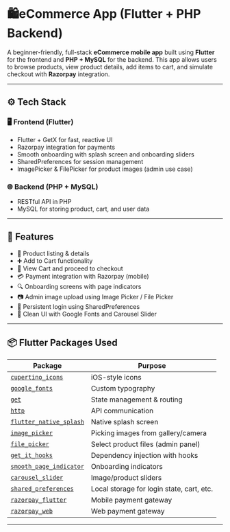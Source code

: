 # 🛍️eCommerce App (Flutter + PHP Backend)

A beginner-friendly, full-stack **eCommerce mobile app** built using **Flutter** for the frontend and **PHP + MySQL** for the backend. This app allows users to browse products, view product details, add items to cart, and simulate checkout with **Razorpay** integration.

---

## ⚙️ Tech Stack

### 🖥️ Frontend (Flutter)
- Flutter + GetX for fast, reactive UI
- Razorpay integration for payments
- Smooth onboarding with splash screen and onboarding sliders
- SharedPreferences for session management
- ImagePicker & FilePicker for product images (admin use case)

### 🌐 Backend (PHP + MySQL)
- RESTful API in PHP
- MySQL for storing product, cart, and user data

---

## 📱 Features

- 🛒 Product listing & details
- ➕ Add to Cart functionality
- 🧾 View Cart and proceed to checkout
- 💳 Payment integration with Razorpay (mobile)
- 🔍 Onboarding screens with page indicators
- 📷 Admin image upload using Image Picker / File Picker
- 💾 Persistent login using SharedPreferences
- 🎨 Clean UI with Google Fonts and Carousel Slider

---

## 📦 Flutter Packages Used

| Package | Purpose |
|--------|---------|
| [`cupertino_icons`](https://pub.dev/packages/cupertino_icons) | iOS-style icons |
| [`google_fonts`](https://pub.dev/packages/google_fonts) | Custom typography |
| [`get`](https://pub.dev/packages/get) | State management & routing |
| [`http`](https://pub.dev/packages/http) | API communication |
| [`flutter_native_splash`](https://pub.dev/packages/flutter_native_splash) | Native splash screen |
| [`image_picker`](https://pub.dev/packages/image_picker) | Picking images from gallery/camera |
| [`file_picker`](https://pub.dev/packages/file_picker) | Select product files (admin panel) |
| [`get_it_hooks`](https://pub.dev/packages/get_it_hooks) | Dependency injection with hooks |
| [`smooth_page_indicator`](https://pub.dev/packages/smooth_page_indicator) | Onboarding indicators |
| [`carousel_slider`](https://pub.dev/packages/carousel_slider) | Image/product sliders |
| [`shared_preferences`](https://pub.dev/packages/shared_preferences) | Local storage for login state, cart, etc. |
| [`razorpay_flutter`](https://pub.dev/packages/razorpay_flutter) | Mobile payment gateway |
| [`razorpay_web`](https://pub.dev/packages/razorpay_web) | Web payment gateway |

---


